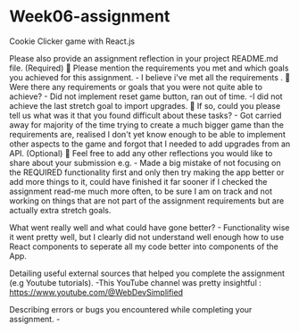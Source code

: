 # Week06-assignment
Cookie Clicker game with React.js


Please also provide an assignment reflection in your project README.md file.
(Required)
🎯 Please mention the requirements you met and which goals you achieved for this assignment.
    - I believe i've met all the requirements .
🎯 Were there any requirements or goals that you were not quite able to achieve?
    - Did not implement reset game button, ran out of time.
    -I did not achieve the last stretch goal to import upgrades.
🎯 If so, could you please tell us what was it that you found difficult about these tasks?
    - Got carried away for majority of the time trying to create a much bigger game than the requirements are, realised I don't yet know enough to be able to implement other aspects to the game and forgot that I needed to add upgrades from an API.
(Optional)
🏹 Feel free to add any other reflections you would like to share about your submission e.g.
    - Made a big mistake of not focusing on the REQUIRED functionality first and only then try making the app better or add more things to it, could have finished it far sooner if I checked the assignment read-me much more often, to be sure I am on track and not working on things that are not part of the assignment requirements but are actually extra stretch goals.

What went really well and what could have gone better?
    - Functionality wise it went pretty well, but I clearly did not understand well enough how to use React components to seperate all my code better into components of the App.

Detailing useful external sources that helped you complete the assignment (e.g Youtube tutorials).
    -This YouTube channel was pretty insightful : https://www.youtube.com/@WebDevSimplified

Describing errors or bugs you encountered while completing your assignment.
    - 